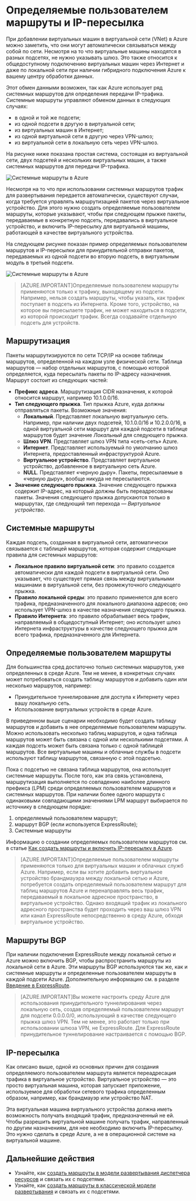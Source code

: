 <properties 
   pageTitle="Обзор определяемых пользователем маршрутов и IP-пересылки"
   description="Общая информация об определяемых пользователем маршрутах и IP-пересылке"
   services="virtual-network"
   documentationCenter="na"
   authors="telmosampaio"
   manager="adinah"
   editor="tysonn" />
<tags 
   ms.service="virtual-network"
   ms.devlang="na"
   ms.topic="article"
   ms.tgt_pltfrm="na"
   ms.workload="infrastructure-services"
   ms.date="10/12/2015"
   ms.author="telmos" />

# Определяемые пользователем маршруты и IP-пересылка
При добавлении виртуальных машин в виртуальной сети (VNet) в Azure можно заметить, что они могут автоматически связываться между собой по сети. Несмотря на то что виртуальные машины находятся в разных подсетях, не нужно указывать шлюз. Это также относится к общедоступному подключению виртуальных машин через Интернет и даже по локальной сети при наличии гибридного подключения Azure к вашему центру обработки данных.

Этот обмен данными возможен, так как Azure использует ряд системных маршрутов для определения передачи IP-трафика. Системные маршруты управляют обменом данных в следующих случаях:

- в одной и той же подсети;
- из одной подсети в другую в виртуальной сети;
- из виртуальных машин в Интернет;
- из одной виртуальной сети в другую через VPN-шлюз;
- из виртуальной сети в локальную сеть через VPN-шлюз.

На рисунке ниже показана простая система, состоящая из виртуальной сети, двух подсетей и нескольких виртуальных машин, а также системных маршрутов для передачи IP-трафика.

![Системные маршруты в Azure](./media/virtual-networks-udr-overview/Figure1.png)

Несмотря на то что при использовании системных маршрутов трафик для развертывания передается автоматически, существуют случаи, когда требуется управлять маршрутизацией пакетов через виртуальное устройство. Для этого нужно создать определяемые пользователем маршруты, которые указывают, чтобы при следующем прыжке пакеты, передаваемые в конкретную подсеть, передавались в виртуальное устройство, и включить IP-пересылку для виртуальной машины, работающей в качестве виртуального устройства.

На следующем рисунке показан пример определяемых пользователем маршрутов и IP-пересылки для принудительной отправки пакетов, передаваемых из одной подсети во вторую подсеть, в виртуальным модуль в третьей подсети.

![Системные маршруты в Azure](./media/virtual-networks-udr-overview/Figure2.png)

>[AZURE.IMPORTANT]Определяемые пользователем маршруты применяются только к трафику, выходящему из подсети. Например, нельзя создать маршруты, чтобы указать, как трафик поступает в подсеть из Интернета. Кроме того, устройство, на которое вы пересылаете трафик, не может находиться в подсети, из которой происходит трафик. Всегда создавайте отдельную подсеть для устройств.

## Маршрутизация
Пакеты маршрутизируются по сети TCP/IP на основе таблицы маршрутов, определенной на каждом узле физической сети. Таблица маршрутов — набор отдельных маршрутов, с помощью которой определяется, куда пересылать пакеты по IP-адресу назначения. Маршрут состоит из следующих частей:

- **Префикс адреса**. Маршрутизация CIDR назначения, к которой относится маршрут, например 10.1.0.0/16.
- **Тип следующего прыжка**. Тип прыжка Azure, куда должны отправляться пакеты. Возможные значения:
	- **Локальный**. Представляет локальную виртуальную сеть. Например, при наличии двух подсетей, 10.1.0.0/16 и 10.2.0.0/16, в одной виртуальной сети маршрут для каждой подсети в таблице маршрутов будет значение *Локальный* для следующего прыжка.
	- **Шлюз VPN**. Представляет шлюз VPN типа «сеть-сеть» Azure. 
	- **Интернет**. Представляет используемый по умолчанию шлюз Интернета, предоставленный инфраструктурой Azure. 
	- **Виртуальное устройство**. Представляет виртуальное устройство, добавленное в виртуальную сеть Azure.
	- **NULL**. Представляет «черную дыру». Пакеты, пересылаемые в «черную дыру», вообще никуда не пересылаются.
- **Значение следующего прыжка**. Значение следующего прыжка содержит IP-адрес, на который должны быть переадресованы пакеты. Значения следующего прыжка допускаются только в маршрутах, где следующий тип перехода — *Виртуальное устройство*.

## Системные маршруты
Каждая подсеть, созданная в виртуальной сети, автоматически связывается с таблицей маршрутов, которая содержит следующие правила для системных маршрутов:

- **Локальное правило виртуальной сети**: это правило создается автоматически для каждой подсети в виртуальной сети. Оно указывает, что существует прямая связь между виртуальными машинами в виртуальной сети, без промежуточного следующего прыжка.
- **Правило локальной среды**: это правило применяется для всего трафика, предназначенного для локального диапазона адресов; оно использует VPN-шлюз в качестве назначения следующего прыжка.
- **Правило Интернета**: это правило обрабатывает весь трафик, направляемый в общедоступный Интернет; оно использует шлюз Интернета инфраструктуры в качестве следующего прыжка для всего трафика, предназначенного для Интернета.

## Определяемые пользователем маршруты
Для большинства сред достаточно только системных маршрутов, уже определенных в среде Azure. Тем не менее, в конкретных случаях может потребоваться создать таблицу маршрутов и добавить один или несколько маршрутов, например:

- Принудительное туннелирование для доступа к Интернету через вашу локальную сеть.
- Использование виртуальных устройств в среде Azure.

В приведенном выше сценарии необходимо будет создать таблицу маршрутов и добавить в нее определяемые пользователем маршруты. Можно использовать несколько таблиц маршрутов, и одна таблица маршрутов может быть связана с одной или несколькими подсетями. А каждая подсеть может быть связана только с одной таблицей маршрутов. Все виртуальные машины и облачные службы в подсети используют таблицу маршрутов, связанную с этой подсетью.

Пока c подсетью не связана таблица маршрутов, она использует системные маршруты. После того, как эта связь установлена, маршрутизация выполняется по совпадению наиболее длинного префикса (LPM) среди определяемых пользователем маршрутов и системных маршрутов. При наличии более одного маршрута с одинаковыми совпадающими значениями LPM маршрут выбирается по источнику в следующем порядке:

1. определяемый пользователем маршрут;
1. маршрут BGP (если используется ExpressRoute);
1. Системные маршруты

Информацию о создании определяемых пользователем маршрутов см. в статье [Как создать маршруты и включить IP-пересылку в Azure](../virtual-networks-udr-how-to#How-to-manage-routes).

>[AZURE.IMPORTANT]Определяемые пользователем маршруты применяются только для виртуальных машин и облачных служб Azure. Например, если вы хотите добавить виртуальное устройство брандмауэра между локальной сетью и Azure, потребуется создать определяемый пользователем маршрут для таблиц маршрутов Azure и перенаправлять весь трафик, передаваемый в локальное адресное пространство, в виртуальное устройство. Однако входящий трафик из локального адресного пространства будет проходить через ваш шлюз VPN или канал ExpressRoute непосредственно в среду Azure, обходя виртуальное устройство.

## Маршруты BGP
При наличии подключения ExpressRoute между локальной сетью и Azure можно включить BGP, чтобы распространить маршруты из локальной сети в Azure. Эти маршруты BGP используются так же, как и системные маршруты и определенные пользователем маршруты в каждой подсети Azure. Дополнительную информацию см. в разделе [Введение в ExpressRoute](../expressroute-introduction).

>[AZURE.IMPORTANT]Вы можете настроить среду Azure для использования принудительного туннелирования через локальную сеть, создав определяемый пользователем маршрут для подсети 0.0.0.0/0, использующий в качестве следующего прыжка шлюз VPN. Тем не менее, это работает только при использовании шлюза VPN, не ExpressRoute. Для ExpressRoute принудительное туннелирование настраивается с помощью BGP.

## IP-пересылка
Как описано выше, одной из основных причин для создания определяемого пользователем маршрута является переадресация трафика в виртуальное устройство. Виртуальное устройство — это просто виртуальная машина, которая запускает приложение, используемое для обработки сетевого трафика определенным образом, например, как брандмауэр или устройство NAT.

Эта виртуальная машина виртуального устройства должна иметь возможность получать входящий трафик, предназначенный не ей. Чтобы разрешить виртуальной машине получать трафик, направленный по другим назначениям, для нее необходимо включить IP-пересылку. Это нужно сделать в среде Azure, а не в операционной системе на виртуальной машине.

## Дальнейшие действия

- Узнайте, как [создать маршруты в модели развертывания диспетчера ресурсов](../virtual-network-create-udr-arm-template) и связать их с подсетями. 
- Узнайте, как [создать маршруты в классической модели развертывания](../virtual-network-create-udr-classic-ps) и связать их с подсетями.

<!---HONumber=Oct15_HO3-->